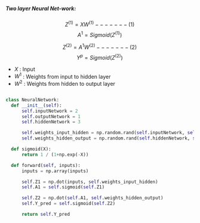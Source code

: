 ##### Two layer Neural Net-work:

$$ Z^{(1)} = XW^{(1)} ------- (1) $$
$$ A^1 = Sigmoid(Z^{(1)}) $$

$$ Z^{(2)} = A^1W^{(2)} ------- (2) $$
$$ Y^p = Sigmoid(Z^{(2)}) $$

- $X$ : Input
- $W^1$ :  Weights from  input to hidden layer 
- $W^2$ :  Weights from  hidden to output layer

```python

class NeuralNetwork:
  def __init__(self):
      self.inputNetwork = 2
      self.outputNetwork = 1
      self.hiddenNetwork = 3

      self.weights_input_hidden = np.random.rand(self.inputNetwork, self.hiddenNetwork)
      self.weights_hidden_output = np.random.rand(self.hiddenNetwork, self.outputNetwork)

  def sigmoid(X):
      return 1 / (1+np.exp(-X))

  def forward(self, inputs):
      inputs = np.array(inputs)

      self.Z1 = np.dot(inputs, self.weights_input_hidden)
      self.A1 = self.sigmoid(self.Z1)

      self.Z2 = np.dot(self.A1, self.weights_hidden_output)
      self.Y_pred = self.sigmoid(self.Z2)

      return self.Y_pred 

```
